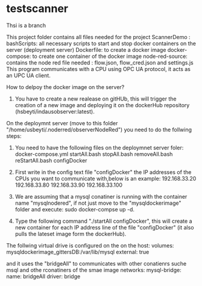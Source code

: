 testscanner
===========
Thsi is a branch


This project folder contains all files needed for the project ScannerDemo :
bashScripts: all necessary scripts to start and stop docker containers on the server (deployment server)
Dockerfile: to create a docker image
docker-compose: to create one container of the docker image
node-red-source: contains the node red file needed : flow.json, flow_cred.json and settings.js
This program communicates with a CPU using OPC UA protocol, it acts as an UPC UA client.

How to delpoy the docker image on the server?
1. You have to create a new realease on gitHUb, this will trigger the creation of a new image and deploying it on the dockerHub repository (hsbeyti/indausobserver:latest).

On the deploymnt server (move to this folder "/home/usbeyti/.noderred/observerNodeRed") you need to do the follwing steps:
1. You need to have the following files on the deploymnet server foler:
docker-compose.yml
startAll.bash
stopAll.bash
removeAll.bash
reStartAll.bash
configDocker

2. First write in the config  text file "configDocker" the IP  addresses of the CPUs you want to communicate with,below is an example:
192.168.33.20
192.168.33.80
192.168.33.90
192.168.33.100

3. We are assuming that a mysql conatiner is running  with the container name "mysqlnodered", if not just move to the "mysqldockerimage" folder and execute: sudo docker-compse up -d.
4. Type the following command "./startAll configDocker", this will create a new container for each IP address line of the file "configDocker" (it also pulls the lateset image form the dockerHub).
 
The follwing virtual drive is configured on the on the host:
volumes:
  mysqldockerimage_gittersDB:/var/lib/mysql
    external: true

and it uses the "bridgeAll" to communicates with other conatienrs suche msql and othe rconatiners of the smae image
networks:
  mysql-bridge:
    name: bridgeAll
    driver: bridge

